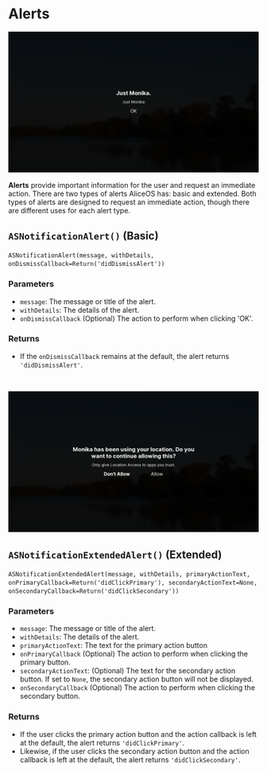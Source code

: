 #  Alerts

![Basic alert](../../images/nk/alerts.png)

**Alerts** provide important information for the user and request an immediate action. There are two types of alerts AliceOS has: basic and extended. Both types of alerts are designed to request an immediate action, though there are different uses for each alert type.

## `ASNotificationAlert()` (Basic)

`ASNotificationAlert(message, withDetails, onDismissCallback=Return('didDismissAlert'))`

### Parameters

- `message`: The message or title of the alert.
- `withDetails`: The details of the alert.
- `onDismissCallback` (Optional) The action to perform when clicking 'OK'.

### Returns

- If the `onDismissCallback` remains at the default, the alert returns `'didDismissAlert'`.

&nbsp;

![Basic alert](../../images/nk/extended_alerts.png)

## `ASNotificationExtendedAlert()` (Extended)

`ASNotificationExtendedAlert(message, withDetails, primaryActionText, onPrimaryCallback=Return('didClickPrimary'), secondaryActionText=None, onSecondaryCallback=Return('didClickSecondary'))`

### Parameters

- `message`: The message or title of the alert.
- `withDetails`: The details of the alert.
- `primaryActionText`: The text for the primary action button
- `onPrimaryCallback` (Optional) The action to perform when clicking the primary button.
- `secondaryActionText`: (Optional) The text for the secondary action button. If set to `None`, the secondary action button will not be displayed.
- `onSecondaryCallback` (Optional) The action to perform when clicking the secondary button.

### Returns

- If the user clicks the primary action button and the action callback is left at the default, the alert returns `'didClickPrimary'`.
- Likewise, if the user clicks the secondary action button and the action callback is left at the default, the alert returns `'didClickSecondary'`.

